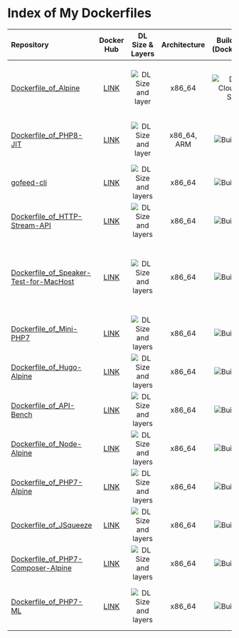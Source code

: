 # Index of My Dockerfiles

| Repository | Docker Hub | DL Size & Layers | Architecture | Build Status<br>(DockerCloud) | Remarks |
| :--------- | :--------: | :--------------: | :----------: | :---------------------------: | :------ |
| [Dockerfile_of_Alpine](https://github.com/KEINOS/Dockerfile_of_Alpine) | [LINK](https://hub.docker.com/r/keinos/alpine) | ![DL Size and layer](https://images.microbadger.com/badges/image/keinos/alpine.svg) | x86_64 | ![Docker Cloud Build Status](https://img.shields.io/docker/cloud/build/keinos/alpine.svg) | Most of my alpine based images use this as a base. |
| [Dockerfile_of_PHP8-JIT](https://github.com/KEINOS/Dockerfile_of_PHP8-JIT) | [LINK](https://hub.docker.com/r/keinos/php8-jit) | ![DL Size and layer](https://images.microbadger.com/badges/image/keinos/php8-jit.svg) | x86_64, ARM | ![Build Status](https://img.shields.io/docker/cloud/build/keinos/php8-jit.svg) | Most close version to PHP8 with JIT enabled. |
| [gofeed-cli](https://github.com/KEINOS/gofeed-cli) | [LINK](https://hub.docker.com/r/keinos/gofeed-cli) | ![DL Size and layers](https://images.microbadger.com/badges/image/keinos/gofeed-cli.svg) | x86_64 | ![Build Status](https://img.shields.io/docker/cloud/build/keinos/gofeed-cli.svg) | RSS/XML feed parser command. |
| [Dockerfile_of_HTTP-Stream-API](https://github.com/KEINOS/Dockerfile_of_HTTP-Stream-API) | [LINK](https://hub.docker.com/r/keinos/http-stream-api) | ![DL Size and layers](https://images.microbadger.com/badges/image/keinos/http-stream-api.svg) | x86_64 | ![Build Status](https://img.shields.io/docker/cloud/build/keinos/http-stream-api.svg) | |
| [Dockerfile_of_Speaker-Test-for-MacHost](https://github.com/KEINOS/Dockerfile_of_Speaker-Test-for-MacHost) | [LINK](https://hub.docker.com/r/keinos/speaker-test) | ![DL Size and layers](https://images.microbadger.com/badges/image/keinos/speaker-test.svg) | x86_64 | ![Build Status](https://img.shields.io/docker/cloud/build/keinos/speaker-test.svg) | Plays ALSA's sound test from the container to the speaker on the Host machine. |
| [Dockerfile_of_Mini-PHP7](https://github.com/KEINOS/Dockerfile_of_Mini-PHP7) | [LINK](https://hub.docker.com/r/keinos/mini-php7) | ![DL Size and layers](https://images.microbadger.com/badges/image/keinos/mini-php7.svg) | x86_64 | ![Build Status](https://img.shields.io/docker/cloud/build/keinos/mini-php7.svg) | |
| [Dockerfile_of_Hugo-Alpine](https://github.com/KEINOS/Dockerfile_of_Hugo-Alpine) | [LINK](https://hub.docker.com/r/keinos/hugo-alpine) | ![DL Size and layers](https://images.microbadger.com/badges/image/keinos/hugo-alpine.svg) | x86_64 | ![Build Status](https://img.shields.io/docker/cloud/build/keinos/hugo-alpine.svg) | |
| [Dockerfile_of_API-Bench](https://github.com/KEINOS/Dockerfile_of_API-Bench) | [LINK](https://hub.docker.com/r/keinos/api-bench) | ![DL Size and layers](https://images.microbadger.com/badges/image/keinos/api-bench.svg) | x86_64 | ![Build Status](https://img.shields.io/docker/cloud/build/keinos/api-bench.svg) | |
| [Dockerfile_of_Node-Alpine](https://github.com/KEINOS/Dockerfile_of_Node-Alpine) | [LINK](https://hub.docker.com/r/keinos/node-alpine) | ![DL Size and layers](https://images.microbadger.com/badges/image/keinos/node-alpine.svg) | x86_64 | ![Build Status](https://img.shields.io/docker/cloud/build/keinos/node-alpine.svg) | |
| [Dockerfile_of_PHP7-Alpine](https://github.com/KEINOS/Dockerfile_of_PHP7-Alpine) | [LINK](https://hub.docker.com/r/keinos/php7-alpine) | ![DL Size and layers](https://images.microbadger.com/badges/image/keinos/php7-alpine.svg) | x86_64 | ![Build Status](https://img.shields.io/docker/cloud/build/keinos/php7-alpine.svg) | |
| [Dockerfile_of_JSqueeze](https://github.com/KEINOS/Dockerfile_of_JSqueeze) | [LINK](https://hub.docker.com/r/keinos/jsqueeze) | ![DL Size and layers](https://images.microbadger.com/badges/image/keinos/jsqueeze.svg) | x86_64 | ![Build Status](https://img.shields.io/docker/cloud/build/keinos/jsqueeze.svg) | |
| [Dockerfile_of_PHP7-Composer-Alpine](https://github.com/KEINOS/Dockerfile_of_PHP7-Composer-Alpine) | [LINK](https://hub.docker.com/r/keinos/php7-composer-alpine) | ![DL Size and layers](https://images.microbadger.com/badges/image/keinos/php7-composer-alpine.svg) | x86_64 | ![Build Status](https://img.shields.io/docker/cloud/build/keinos/php7-composer-alpine.svg) | |
| [Dockerfile_of_PHP7-ML](https://github.com/KEINOS/Dockerfile_of_PHP7-ML) | [LINK](https://hub.docker.com/r/keinos/php7-ml) | ![DL Size and layers](https://images.microbadger.com/badges/image/keinos/php7-ml.svg) | x86_64 | ![Build Status](https://img.shields.io/docker/cloud/build/keinos/php7-ml.svg) | Machine Learning library for PHP7([PHP-ML](https://php-ml.org/)). |


<!-- //ROW TEMPLATE
| []() | [LINK](https://hub.docker.com/r/keinos/) | ![DL Size and layers](https://images.microbadger.com/badges/image/keinos/) | x86_64 | ![Build Status](https://img.shields.io/docker/cloud/build/keinos/) | |
-->

